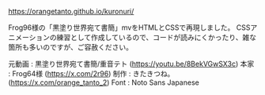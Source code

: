 https://orangetanto.github.io/kuronuri/

Frog96様の「黒塗り世界宛て書簡」mvをHTMLとCSSで再現しました。
CSSアニメーションの練習として作成しているので、コードが読みにくかったり、雑な箇所も多いのですが、ご容赦ください。

元動画	 : 黒塗り世界宛て書簡/重音テト (https://youtu.be/8BekVGwSX3c)
本家	 : Frog64様						(https://x.com/2r96)
制作	 : きたきつね｡					(https://x.com/orange_tanto_2)
Font	 : Noto Sans Japanese
